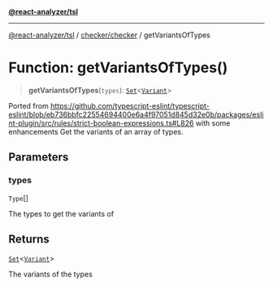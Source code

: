 [**@react-analyzer/tsl**](../../../README.md)

***

[@react-analyzer/tsl](../../../README.md) / [checker/checker](../README.md) / getVariantsOfTypes

# Function: getVariantsOfTypes()

> **getVariantsOfTypes**(`types`): [`Set`](https://developer.mozilla.org/docs/Web/JavaScript/Reference/Global_Objects/Set)\<[`Variant`](../type-aliases/Variant.md)\>

Ported from https://github.com/typescript-eslint/typescript-eslint/blob/eb736bbfc22554694400e6a4f97051d845d32e0b/packages/eslint-plugin/src/rules/strict-boolean-expressions.ts#L826 with some enhancements
Get the variants of an array of types.

## Parameters

### types

`Type`[]

The types to get the variants of

## Returns

[`Set`](https://developer.mozilla.org/docs/Web/JavaScript/Reference/Global_Objects/Set)\<[`Variant`](../type-aliases/Variant.md)\>

The variants of the types
